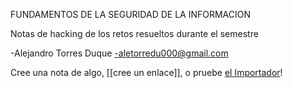 FUNDAMENTOS DE LA SEGURIDAD DE LA INFORMACION

Notas de hacking de los retos resueltos durante el semestre 

-Alejandro Torres Duque
-aletorredu000@gmail.com

Cree una nota de algo, [[cree un enlace]], o pruebe [el Importador](https://help.obsidian.md/Plugins/Importer)!
